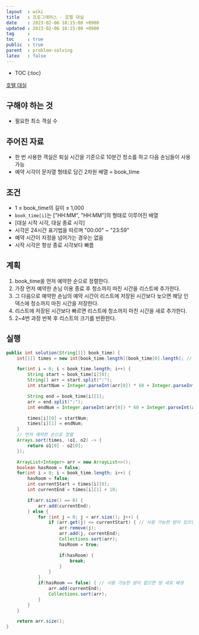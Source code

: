 ```yaml
---
layout  : wiki
title   : 프로그래머스 - 호텔 대실
date    : 2023-02-06 18:15:00 +0900
updated : 2023-02-06 18:15:00 +0900
tag     : 
toc     : true
public  : true
parent  : problem-solving
latex   : false
---
```


* TOC
{:toc}

[호텔 대실](https://school.programmers.co.kr/learn/courses/30/lessons/155651)

## 구해야 하는 것
- 필요한 최소 객실 수

## 주어진 자료
- 한 번 사용한 객실은 퇴실 시간을 기준으로 10분간 청소를 하고 다음 손님들이 사용 가능
- 예약 시각이 문자열 형태로 담긴 2차원 배열 = book_time

## 조건
- 1 ≤ book_time의 길이 ≤ 1,000
- `book_time[i]`는 ["HH:MM", "HH:MM"]의 형태로 이루어진 배열
- [대실 시작 시각, 대실 종료 시각]
- 시각은 24시간 표기법을 따르며 "00:00" ~ "23:59"
- 예약 시간이 자정을 넘어가는 경우는 없음
- 시작 시각은 항상 종료 시각보다 빠름

## 계획
1. book_time을 먼저 예약한 순으로 정렬한다.
2. 가장 먼저 예약한 손님 이용 종료 후 청소까지 마친 시간을 리스트에 추가한다.
3. 그 다음으로 예약한 손님의 예약 시간이 리스트에 저장된 시간보다 늦으면 해당 인덱스에 청소까지 마친 시간을 저장한다.
4. 리스트에 저장된 시간보다 빠르면 리스트에 청소까지 마친 시간을 새로 추가한다.
5. 2~4번 과정 반복 후 리스트의 크기를 반환한다.

## 실행
```java
public int solution(String[][] book_time) {
    int[][] times = new int[book_time.length][book_time[0].length]; // book_time을 분으로 바꿔서 저장

    for(int i = 0; i < book_time.length; i++) {
        String start = book_time[i][0];
        String[] arr = start.split(":");
        int startNum = Integer.parseInt(arr[0]) * 60 + Integer.parseInt(arr[1]);

        String end = book_time[i][1];
        arr = end.split(":");
        int endNum = Integer.parseInt(arr[0]) * 60 + Integer.parseInt(arr[1]);

        times[i][0] = startNum;
        times[i][1] = endNum;
    }
    // 먼저 예약한 순으로 정렬
    Arrays.sort(times, (o1, o2) -> {
        return o1[0] - o2[0];
    });

    ArrayList<Integer> arr = new ArrayList<>();
    boolean hasRoom = false;
    for(int i = 0; i < book_time.length; i++) {
        hasRoom = false;
        int currentStart = times[i][0];
        int currentEnd = times[i][1] + 10;

        if(arr.size() == 0) {
            arr.add(currentEnd);
        } else {
            for (int j = 0; j < arr.size(); j++) {
                if (arr.get(j) <= currentStart) { // 사용 가능한 방이 있으면 그 방에 배정
                    arr.remove(j);
                    arr.add(j, currentEnd);
                    Collections.sort(arr);
                    hasRoom = true;

                    if(hasRoom) {
                        break;
                    }
                }
            }
            if(hasRoom == false) { // 사용 가능한 방이 없으면 방 새로 배정
                arr.add(currentEnd);
                Collections.sort(arr);
            }
        }
    }

    return arr.size();
}
```
